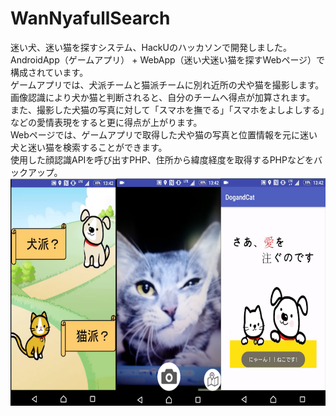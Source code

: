 # WanNyafullSearch  
迷い犬、迷い猫を探すシステム、HackUのハッカソンで開発しました。  
AndroidApp（ゲームアプリ） + WebApp（迷い犬迷い猫を探すWebページ）で構成されています。  
ゲームアプリでは、犬派チームと猫派チームに別れ近所の犬や猫を撮影します。  
画像認識により犬か猫と判断されると、自分のチームへ得点が加算されます。  
また、撮影した犬猫の写真に対して「スマホを撫でる」「スマホをよしよしする」などの愛情表現をすると更に得点が上がります。  
Webページでは、ゲームアプリで取得した犬や猫の写真と位置情報を元に迷い犬と迷い猫を検索することができます。  
使用した顔認識APIを呼び出すPHP、住所から緯度経度を取得するPHPなどをバックアップ。  
![Wannyafull_images](https://github.com/RyRySuzu/images/blob/master/wannyafull_modal.png)

